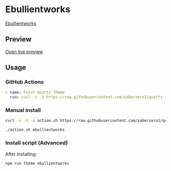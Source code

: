 # Ebullientworks

[Ebullientworks](https://github.com/ebullient)

## Preview

[Open live preview](https://quartz-themes.github.io/ebullientworks/)

## Usage

### GitHub Actions

```yaml
- name: Fetch Quartz Theme
  run: curl -s -S https://raw.githubusercontent.com/saberzero1/quartz-themes/master/action.sh | bash -s -- ebullientworks
```

### Manual install

```bash
curl -s -S -o action.sh https://raw.githubusercontent.com/saberzero1/quartz-themes/master/action.sh

./action.sh ebullientworks
```

### Install script (Advanced)

After installing:

```bash
npm run theme ebullientworks
```
